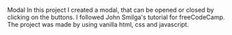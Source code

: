 Modal
In this project I created a modal, that can be opened or closed by clicking on the buttons. I followed John Smilga's tutorial for freeCodeCamp.
The project was made by using vanilla html, css and javascript.